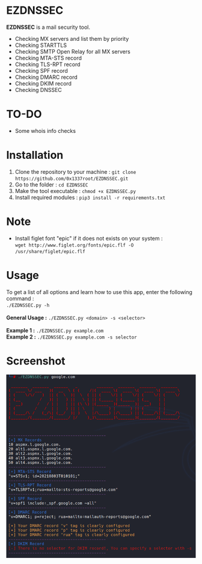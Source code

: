 # EZDNSSEC
**EZDNSSEC** is a mail security tool. 
* Checking MX servers and list them by priority
* Checking STARTTLS
* Checking SMTP Open Relay for all MX servers
* Checking MTA-STS record
* Checking TLS-RPT record
* Checking SPF record
* Checking DMARC record
* Checking DKIM record
* Checking DNSSEC 
# TO-DO
* Some whois info checks
# Installation
1. Clone the repository to your machine : `git clone https://github.com/0x1337root/EZDNSSEC.git`
2. Go to the folder : `cd EZDNSSEC`
3. Make the tool executable : `chmod +x EZDNSSEC.py`
4. Install required modules : `pip3 install -r requirements.txt`
# Note
* Install figlet font "epic" if it does not exists on your system :<br> `wget http://www.figlet.org/fonts/epic.flf -O /usr/share/figlet/epic.flf`
# Usage
To get a list of all options and learn how to use this app, enter the following command :<br>
`./EZDNSSEC.py -h`<br><br>
**General Usage :** `./EZDNSSEC.py <domain> -s <selector>`<br><br>
**Example 1 :** `./EZDNSSEC.py example.com`<br>
**Example 2 :** `./EZDNSSEC.py example.com -s selector`<br>
# Screenshot
![alt text](https://github.com/0x1337root/EZDNSSEC/blob/main/usage.PNG)
